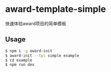 # award-template-simple

快速体验award项目的简单模板

## Usage

```bash
$ npm i -g award-init
$ award-init --tpl simple example
$ cd example
$ npm run dev
```